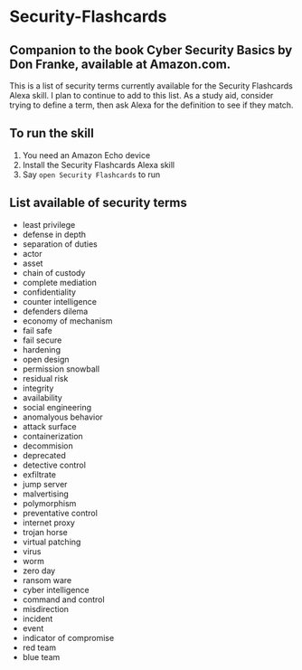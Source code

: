 # Security-Flashcards
## Companion to the book Cyber Security Basics by Don Franke, available at Amazon.com.
This is a list of security terms currently available for the Security Flashcards Alexa skill. I plan to continue to add to this list. As a study aid, consider trying to define a term, then ask Alexa for the definition to see if they match.
## To run the skill
1. You need an Amazon Echo device
2. Install the Security Flashcards Alexa skill
3. Say `open Security Flashcards` to run
## List available of security terms 
* least privilege
* defense in depth
* separation of duties
* actor
* asset
* chain of custody
* complete mediation
* confidentiality
* counter intelligence
* defenders dilema
* economy of mechanism
* fail safe
* fail secure
* hardening
* open design
* permission snowball
* residual risk
* integrity
* availability
* social engineering
* anomalyous behavior
* attack surface
* containerization
* decommision
* deprecated
* detective control
* exfiltrate
* jump server
* malvertising
* polymorphism
* preventative control
* internet proxy
* trojan horse
* virtual patching
* virus
* worm
* zero day
* ransom ware
* cyber intelligence
* command and control
* misdirection
* incident
* event
* indicator of compromise
* red team
* blue team